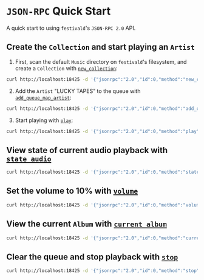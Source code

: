 # `JSON-RPC` Quick Start
A quick start to using `festivald`'s `JSON-RPC 2.0` API.

## Create the `Collection` and start playing an `Artist`

1. First, scan the default `Music` directory on `festivald`'s filesystem, and create a `Collection` with [`new_collection`](collection/new_collection.md):
```bash
curl http://localhost:18425 -d '{"jsonrpc":"2.0","id":0,"method":"new_collection","params":{"paths":null}}'
```

2. Add the `Artist` "LUCKY TAPES" to the queue with [`add_queue_map_artist`](playback-control/add_queue_map_artist.md):
```bash
curl http://localhost:18425 -d '{"jsonrpc":"2.0","id":0,"method":"add_queue_map_artist","params":{"artist":"LUCKY TAPES"}}'
```

3. Start playing with [`play`](playback-control/play.md):
```bash
curl http://localhost:18425 -d '{"jsonrpc":"2.0","id":0,"method":"play"}'
```


## View state of current audio playback with [`state_audio`](state/state_audio.md)
```bash
curl http://localhost:18425 -d '{"jsonrpc":"2.0","id":0,"method":"state_audio"}'
```

## Set the volume to 10% with [`volume`](playback-control/volume.md)
```bash
curl http://localhost:18425 -d '{"jsonrpc":"2.0","id":0,"method":"volume","params":{"volume":10}}'
```

## View the current `Album` with [`current_album`](current/current_album.md)
```bash
curl http://localhost:18425 -d '{"jsonrpc":"2.0","id":0,"method":"current_album"}'
```

## Clear the queue and stop playback with [`stop`](playback-control/stop.md)
```bash
curl http://localhost:18425 -d '{"jsonrpc":"2.0","id":0,"method":"stop"}'
```
